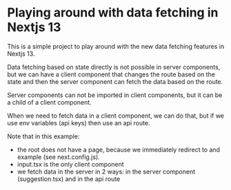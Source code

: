 # Playing around with data fetching in Nextjs 13

This is a simple project to play around with the new data fetching features in Nextjs 13.

Data fetching based on state directly is not possible in server components, but we can have a client component that changes the route based on the state and then the server component can fetch the data based on the route.

Server components can not be imported in client components, but it can be a child of a client component.

When we need to fetch data in a client component, we can do that, but if we use env variables (api keys) then use an api route.

Note that in this example:

- the root does not have a page, because we immediately redirect to and example (see next.config.js).
- input.tsx is the only client component
- we fetch data in the server in 2 ways: in the server component (suggestion.tsx) and in the api route
